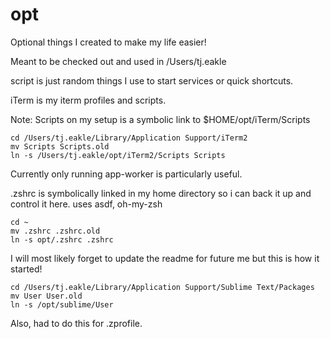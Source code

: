# opt
Optional things I created to make my life easier!

Meant to be checked out and used in /Users/tj.eakle

script is just random things I use to start services or quick shortcuts.

iTerm is my iterm profiles and scripts.

Note: Scripts on my setup is a symbolic link to $HOME/opt/iTerm/Scripts

```
cd /Users/tj.eakle/Library/Application Support/iTerm2
mv Scripts Scripts.old
ln -s /Users/tj.eakle/opt/iTerm2/Scripts Scripts
```
Currently only running app-worker is particularly useful.

.zshrc is symbolically linked in my home directory so i can back it up and control it here.
uses asdf, oh-my-zsh

```
cd ~
mv .zshrc .zshrc.old
ln -s opt/.zshrc .zshrc
```

I will most likely forget to update the readme for future me but this is how it started!

```
cd /Users/tj.eakle/Library/Application Support/Sublime Text/Packages
mv User User.old
ln -s /opt/sublime/User 
```

Also, had to do this for .zprofile.

